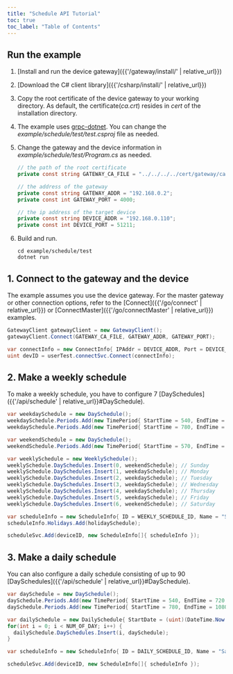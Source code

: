 ```yaml
---
title: "Schedule API Tutorial"
toc: true
toc_label: "Table of Contents"
---
```


## Run the example

1. [Install and run the device gateway]({{'/gateway/install/' | relative_url}})
2. [Download the C# client library]({{'/csharp/install/' | relative_url}})
3. Copy the root certificate of the device gateway to your working directory. As default, the certificate(_ca.crt_) resides in _cert_ of the installation directory. 
4. The example uses [grpc-dotnet](https://grpc.io/docs/quickstart/csharp-dotnet/). You can change the _example/schedule/test/test.csproj_ file as needed.
5. Change the gateway and the device information in _example/schedule/test/Program.cs_ as needed.
   
    ```csharp
    // the path of the root certificate
    private const string GATEWAY_CA_FILE = "../../../../cert/gateway/ca.crt";

    // the address of the gateway
    private const string GATEWAY_ADDR = "192.168.0.2";
    private const int GATEWAY_PORT = 4000;

    // the ip address of the target device
    private const string DEVICE_ADDR = "192.168.0.110";
    private const int DEVICE_PORT = 51211;
    ```
6. Build and run.

    ```
    cd example/schedule/test
    dotnet run
    ```

## 1. Connect to the gateway and the device

The example assumes you use the device gateway. For the master gateway or other connection options, refer to the [Connect]({{'/go/connect' | relative_url}}) or [ConnectMaster]({{'/go/connectMaster' | relative_url}}) examples.

  ```csharp
  GatewayClient gatewayClient = new GatewayClient();
  gatewayClient.Connect(GATEWAY_CA_FILE, GATEWAY_ADDR, GATEWAY_PORT);

  var connectInfo = new ConnectInfo{ IPAddr = DEVICE_ADDR, Port = DEVICE_PORT, UseSSL = USE_SSL };
  uint devID = userTest.connectSvc.Connect(connectInfo); 
  ```  

## 2. Make a weekly schedule

To make a weekly schedule, you have to configure 7 [DaySchedules]({{'/api/schedule' | relative_url}}#DaySchedule).

  ```csharp
  var weekdaySchedule = new DaySchedule();
  weekdaySchedule.Periods.Add(new TimePeriod{ StartTime = 540, EndTime = 720 }); // 9 am ~ 12 pm
  weekdaySchedule.Periods.Add(new TimePeriod{ StartTime = 780, EndTime = 1080 }); // 1 pm ~ 6 pm

  var weekendSchedule = new DaySchedule();
  weekendSchedule.Periods.Add(new TimePeriod{ StartTime = 570, EndTime = 770 }); // 9:30 am ~ 12:30 pm

  var weeklySchedule = new WeeklySchedule();
  weeklySchedule.DaySchedules.Insert(0, weekendSchedule); // Sunday
  weeklySchedule.DaySchedules.Insert(1, weekdaySchedule); // Monday
  weeklySchedule.DaySchedules.Insert(2, weekdaySchedule); // Tuesday
  weeklySchedule.DaySchedules.Insert(3, weekdaySchedule); // Wednesday
  weeklySchedule.DaySchedules.Insert(4, weekdaySchedule); // Thursday
  weeklySchedule.DaySchedules.Insert(5, weekdaySchedule); // Friday
  weeklySchedule.DaySchedules.Insert(6, weekendSchedule); // Saturday

  var scheduleInfo = new ScheduleInfo{ ID = WEEKLY_SCHEDULE_ID, Name = "Sample Weekly Schedule", Weekly = weeklySchedule };
  scheduleInfo.Holidays.Add(holidaySchedule);

  scheduleSvc.Add(deviceID, new ScheduleInfo[]{ scheduleInfo });
  ``` 

## 3. Make a daily schedule

You can also configure a daily schedule consisting of up to 90 [DaySchedules]({{'/api/schedule' | relative_url}}#DaySchedule).

  ```csharp
  var daySchedule = new DaySchedule();
  daySchedule.Periods.Add(new TimePeriod{ StartTime = 540, EndTime = 720 }); // 9 am ~ 12 pm
  daySchedule.Periods.Add(new TimePeriod{ StartTime = 780, EndTime = 1080 }); // 1 pm ~ 6 pm

  var dailySchedule = new DailySchedule{ StartDate = (uint)(DateTime.Now.DayOfYear - 1) }; // 30 days starting from today
  for(int i = 0; i < NUM_OF_DAY; i++) {
    dailySchedule.DaySchedules.Insert(i, daySchedule);
  }

  var scheduleInfo = new ScheduleInfo{ ID = DAILY_SCHEDULE_ID, Name = "Sample Daily Schedule", Daily = dailySchedule };

  scheduleSvc.Add(deviceID, new ScheduleInfo[]{ scheduleInfo });
  ```
